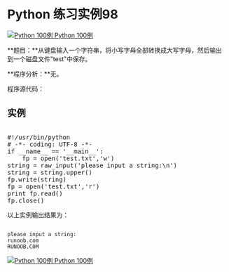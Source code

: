 Python 练习实例98
=============

 [![Python 100例](../images/up.gif)
 Python 100例](python-100-examples.html)


 **题目：**从键盘输入一个字符串，将小写字母全部转换成大写字母，然后输出到一个磁盘文件"test"中保存。 

 **程序分析：**无。

 程序源代码：

  实例
--

 <pre>

#!/usr/bin/python
# -*- coding: UTF-8 -*-
if __name__ == '__main__':
    fp = open('test.txt','w')
string = raw_input('please input a string:\n')
string = string.upper()
fp.write(string)
fp = open('test.txt','r')
print fp.read()
fp.close()
</pre>

  以上实例输出结果为：

 
```

please input a string:
runoob.com
RUNOOB.COM

```

 [![Python 100例](../images/up.gif)
 Python 100例](python-100-examples.html)